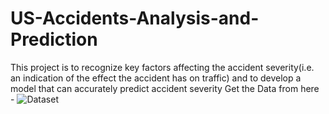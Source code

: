 # US-Accidents-Analysis-and-Prediction
This project is to recognize key factors affecting the accident severity(i.e. an indication of the effect the accident has on traffic) and to develop a model that can accurately predict accident severity
Get the Data from here - ![Dataset](https://www.kaggle.com/datasets/sobhanmoosavi/us-accidents)
